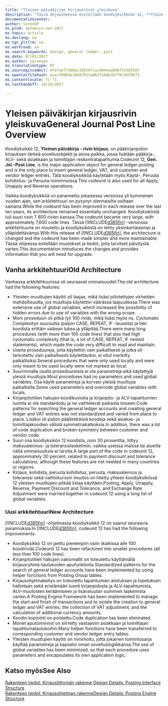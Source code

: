 ```yaml
---
title: "Yleisen päiväkirjan kirjausrivin yleiskuva"
description: "Tässä ohjeaiheessa esitellään koodiyksikköön 12, **Yleinen päiväkirja - rivin kirjaus**, tehdyt muutokset. Se on pääkirjanpidon kirjauksen tärkeä sovellusobjekti ja ainoa paikka, jossa lisätään pääkirja-, ALV-, asiakas- ja toimittajatapahtumia."
documentationcenter: 
author: SorenGP
ms.prod: dynamics-nav-2017
ms.topic: article
ms.devlang: na
ms.tgt_pltfrm: na
ms.workload: na
ms.search.keywords: design, general ledger, post
ms.date: 07/01/2017
ms.author: sgroespe
ms.translationtype: HT
ms.sourcegitcommit: 4fefaef7380ac10836fcac404eea006f55d8556f
ms.openlocfilehash: acec7686de26d47011a0637ab0b3bf70c8559b71
ms.contentlocale: fi-fi
ms.lasthandoff: 10/16/2017

---
```

# <a name="general-journal-post-line-overview"></a><span data-ttu-id="b0150-103">Yleisen päiväkirjan kirjausrivin yleiskuva</span><span class="sxs-lookup"><span data-stu-id="b0150-103">General Journal Post Line Overview</span></span>
<span data-ttu-id="b0150-104">Koodiyksikkö 12, **Yleinen päiväkirja - rivin kirjaus**, on pääkirjanpidon kirjauksen tärkeä sovellusobjekti ja ainoa paikka, jossa lisätään pääkirja-, ALV- sekä asiakkaan ja toimittajan reskontratapahtumia.</span><span class="sxs-lookup"><span data-stu-id="b0150-104">Codeunit 12, **Gen. Jnl.-Post Line**, is the major application object for general ledger posting and is the only place to insert general ledger, VAT, and customer and vendor ledger entries.</span></span> <span data-ttu-id="b0150-105">Tätä koodiyksikköä käytetään myös Käytä-, Peruuta kohdistus- ja Peruuta-toiminnoissa.</span><span class="sxs-lookup"><span data-stu-id="b0150-105">This codeunit is also used for all Apply, Unapply and Reverse operations.</span></span>  
  
<span data-ttu-id="b0150-106">Vaikka koodiyksikköä on parannettu jokaisessa versiossa yli kymmenen vuoden ajan, sen arkkitehtuuri on pysynyt olennaisilta osiltaan samana.</span><span class="sxs-lookup"><span data-stu-id="b0150-106">While the codeunit has been improved in each release over the last ten years, its architecture remained essentially unchanged.</span></span> <span data-ttu-id="b0150-107">Koodiyksiköstä tuli suuri noin 7 600 rivien kanssa.</span><span class="sxs-lookup"><span data-stu-id="b0150-107">The codeunit became very large, with approximately 7,600 code lines.</span></span> <span data-ttu-id="b0150-108">Tässä [!INCLUDE[d365fin](includes/d365fin_md.md)] -versiossa arkkitehtuuria on muutettu ja koodiyksiköstä on tehty yksinkertaisempi ja ylläpidettävämpi.</span><span class="sxs-lookup"><span data-stu-id="b0150-108">With this release of [!INCLUDE[d365fin](includes/d365fin_md.md)], the architecture is changed and the codeunit has been made simpler and more maintainable.</span></span> <span data-ttu-id="b0150-109">Tässä ohjeessa esitellään muutokset ja tiedot, joita tarvitset päivitystä varten.</span><span class="sxs-lookup"><span data-stu-id="b0150-109">This documentation introduces the changes and provides information that you will need for upgrade.</span></span>  
  
## <a name="old-architecture"></a><span data-ttu-id="b0150-110">Vanha arkkitehtuuri</span><span class="sxs-lookup"><span data-stu-id="b0150-110">Old Architecture</span></span>  
<span data-ttu-id="b0150-111">Vanhassa arkkitehtuurissa oli seuraavat ominaisuudet:</span><span class="sxs-lookup"><span data-stu-id="b0150-111">The old architecture had the following features:</span></span>  
  
* <span data-ttu-id="b0150-112">Yleisten muuttujien käyttö oli laajaa, mikä lisäsi piilotettujen virheiden mahdollisuutta, jos muuttujia käytettiin väärässä laajuudessa.</span><span class="sxs-lookup"><span data-stu-id="b0150-112">There was extensive use of global variables, which increased the possibility of hidden errors due to use of variables with the wrong scope.</span></span>  
* <span data-ttu-id="b0150-113">Moni proseduuri oli pitkä (yli 100 riviä), mikä lisäsi myös ns. Cyclomatic Complexityn suuruutta (paljon CASE, REPEAT, IF -lauseita) ja teki koodista erittäin vaikean lukea ja ylläpitää.</span><span class="sxs-lookup"><span data-stu-id="b0150-113">There were many long procedures (with more than 100 code lines) that also had high cyclomatic complexity (that is, a lot of CASE, REPEAT, IF nested statements), which made the code very difficult to read and maintain.</span></span>  
* <span data-ttu-id="b0150-114">Useita proseduureja, joita käytettiin vain paikallisesti ja jotka oli tarkoitettu vain paikallisesti käytettäviksi, ei ollut merkitty paikallisiksi.</span><span class="sxs-lookup"><span data-stu-id="b0150-114">Several procedures that were only used locally and were only meant to be used locally were not marked as local.</span></span>  
* <span data-ttu-id="b0150-115">Suurimmalla osalla proseduureista ei ole parametreja eikä käytettyjä yleisiä muuttujia.</span><span class="sxs-lookup"><span data-stu-id="b0150-115">Most procedures had no parameters and used global variables.</span></span> <span data-ttu-id="b0150-116">Osa käytti parametreja ja korvasi yleisiä muuttujia paikallisilla.</span><span class="sxs-lookup"><span data-stu-id="b0150-116">Some used parameters and overrode global variables with locals.</span></span>  
* <span data-ttu-id="b0150-117">Kirjanpitotilien hakujen koodikuvioita ja kirjanpito- ja ALV-tapahtumien luontia ei ole standardoitu ja ne vaihtelevat paikasta toiseen.</span><span class="sxs-lookup"><span data-stu-id="b0150-117">Code patterns for searching the general ledger accounts and creating general ledger and VAT entries was not standardized and varied from place to place.</span></span> <span data-ttu-id="b0150-118">Lisäksi oli paljon päällekkäisiä koodeja sekä asiakas- ja toimittajakoodien välisiä symmetriakatkoksia.</span><span class="sxs-lookup"><span data-stu-id="b0150-118">In addition, there was a lot of code duplication and broken symmetry between customer and vendor code.</span></span>  
* <span data-ttu-id="b0150-119">Suuri osa koodiyksikön 12 koodista, noin 30 prosenttia, liittyy maksualennus- ja toleranssilaskelmiin, vaikka useissa maissa tai alueilla näitä ominaisuuksia ei tarvita.</span><span class="sxs-lookup"><span data-stu-id="b0150-119">A large part of the code in codeunit 12, approximately 30 percent, related to payment discount and tolerance calculations, although these features are not needed in many countries or regions.</span></span>  
* <span data-ttu-id="b0150-120">Kirjaus, kohdista, peruuta kohdistus, peruuta, maksualennus ja toleranssi sekä vaihtokurssin muutos on liitetty yhteen koodiyksikössä 12 yleisten muuttujien pitkää listaa käyttäen.</span><span class="sxs-lookup"><span data-stu-id="b0150-120">Posting, Apply, Unapply, Reverse, Payment Discount and Tolerance, and Exchange Rate Adjustment were married together in codeunit 12 using a long list of global variables.</span></span>  
  
### <a name="new-architecture"></a><span data-ttu-id="b0150-121">Uusi arkkitehtuuri</span><span class="sxs-lookup"><span data-stu-id="b0150-121">New Architecture</span></span>  
<span data-ttu-id="b0150-122">[!INCLUDE[d365fin](includes/d365fin_md.md)] -ohjelmassa koodiyksikkö 12 on saanut seuraavia parannuksia:</span><span class="sxs-lookup"><span data-stu-id="b0150-122">In [!INCLUDE[d365fin](includes/d365fin_md.md)], codeunit 12 has had the following improvements:</span></span>  
  
* <span data-ttu-id="b0150-123">Koodiyksikkö 12 on jaettu pienempiin osiin (kaikissa alle 100 koodiriviä).</span><span class="sxs-lookup"><span data-stu-id="b0150-123">Codeunit 12 has been refactored into smaller procedures (all less than 100 code lines).</span></span>  
* <span data-ttu-id="b0150-124">Kirjanpitotilien hakujen vakiomallit on toteutettu käyttämällä kirjausryhmä-taulukoiden apufunktioita.</span><span class="sxs-lookup"><span data-stu-id="b0150-124">Standardized patterns for the search of general ledger accounts have been implemented by using helper functions from Posting Group tables.</span></span>  
* <span data-ttu-id="b0150-125">Kirjausohjelmakehys on toteutettu tapahtumien aloituksen ja lopetuksen hallintaan sekä eristämään luonti kirjanpidosta ja ALV-tapahtumista, ALV-muutosten keräämiseen ja lisävaluutan summien laskemista varten.</span><span class="sxs-lookup"><span data-stu-id="b0150-125">A Posting Engine Framework has been implemented to manage the start and finish of transactions and to isolate the creation to general ledger and VAT entries, the collection of VAT adjustment, and the calculation of additional currency amounts.</span></span>  
* <span data-ttu-id="b0150-126">Koodin kopiointi on poistettu.</span><span class="sxs-lookup"><span data-stu-id="b0150-126">Code duplication has been eliminated.</span></span>  
* <span data-ttu-id="b0150-127">Monet aputoiminnot on siirretty vastaaviin asiakkaan ja toimittajan tapahtumataulukoihin.</span><span class="sxs-lookup"><span data-stu-id="b0150-127">Many helper functions have been transferred to corresponding customer and vendor ledger entry tables.</span></span>  
* <span data-ttu-id="b0150-128">Yleisten muuttujien käyttö on minimoitu, jotta jokainen toimintosarja käyttää parametreja ja kapseloi oman sovelluslogiikkansa.</span><span class="sxs-lookup"><span data-stu-id="b0150-128">The use of global variables has been minimized, so that each procedure uses parameters and encapsulates its own application logic.</span></span>  
  
## <a name="see-also"></a><span data-ttu-id="b0150-129">Katso myös</span><span class="sxs-lookup"><span data-stu-id="b0150-129">See Also</span></span>  
<span data-ttu-id="b0150-130">[Rakenteen tiedot: Kirjausliittymän rakenne](design-details-posting-interface-structure.md) </span><span class="sxs-lookup"><span data-stu-id="b0150-130">[Design Details: Posting Interface Structure](design-details-posting-interface-structure.md) </span></span>  
[<span data-ttu-id="b0150-131">Rakenteen tiedot: Kirjausohjelman rakenne</span><span class="sxs-lookup"><span data-stu-id="b0150-131">Design Details: Posting Engine Structure</span></span>](design-details-posting-engine-structure.md)

